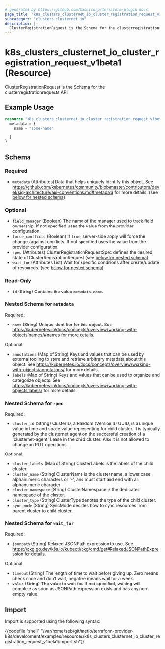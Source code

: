 ```yaml
---
# generated by https://github.com/hashicorp/terraform-plugin-docs
page_title: "k8s_clusters_clusternet_io_cluster_registration_request_v1beta1 Resource - terraform-provider-k8s"
subcategory: "clusters.clusternet.io"
description: |-
  ClusterRegistrationRequest is the Schema for the clusterregistrationrequests API
---
```


# k8s_clusters_clusternet_io_cluster_registration_request_v1beta1 (Resource)

ClusterRegistrationRequest is the Schema for the clusterregistrationrequests API

## Example Usage

```terraform
resource "k8s_clusters_clusternet_io_cluster_registration_request_v1beta1" "example" {
  metadata = {
    name = "some-name"

  }
}
```

<!-- schema generated by tfplugindocs -->
## Schema

### Required

- `metadata` (Attributes) Data that helps uniquely identify this object. See https://github.com/kubernetes/community/blob/master/contributors/devel/sig-architecture/api-conventions.md#metadata for more details. (see [below for nested schema](#nestedatt--metadata))

### Optional

- `field_manager` (Boolean) The name of the manager used to track field ownership. If not specified uses the value from the provider configuration.
- `force_conflicts` (Boolean) If `true`, server-side apply will force the changes against conflicts. If not specified uses the value from the provider configuration.
- `spec` (Attributes) ClusterRegistrationRequestSpec defines the desired state of ClusterRegistrationRequest (see [below for nested schema](#nestedatt--spec))
- `wait_for` (Attributes List) Wait for specific conditions after create/update of resources. (see [below for nested schema](#nestedatt--wait_for))

### Read-Only

- `id` (String) Contains the value `metadata.name`.

<a id="nestedatt--metadata"></a>
### Nested Schema for `metadata`

Required:

- `name` (String) Unique identifier for this object. See https://kubernetes.io/docs/concepts/overview/working-with-objects/names/#names for more details.

Optional:

- `annotations` (Map of String) Keys and values that can be used by external tooling to store and retrieve arbitrary metadata about this object. See https://kubernetes.io/docs/concepts/overview/working-with-objects/annotations/ for more details.
- `labels` (Map of String) Keys and values that can be used to organize and categorize objects. See https://kubernetes.io/docs/concepts/overview/working-with-objects/labels/ for more details.


<a id="nestedatt--spec"></a>
### Nested Schema for `spec`

Required:

- `cluster_id` (String) ClusterID, a Random (Version 4) UUID, is a unique value in time and space value representing for child cluster. It is typically generated by the clusternet agent on the successful creation of a 'clusternet-agent' Lease in the child cluster. Also it is not allowed to change on PUT operations.

Optional:

- `cluster_labels` (Map of String) ClusterLabels is the labels of the child cluster.
- `cluster_name` (String) ClusterName is the cluster name. a lower case alphanumeric characters or '-', and must start and end with an alphanumeric character
- `cluster_namespace` (String) ClusterNamespace is the dedicated namespace of the cluster.
- `cluster_type` (String) ClusterType denotes the type of the child cluster.
- `sync_mode` (String) SyncMode decides how to sync resources from parent cluster to child cluster.


<a id="nestedatt--wait_for"></a>
### Nested Schema for `wait_for`

Required:

- `jsonpath` (String) Relaxed JSONPath expression to use. See https://pkg.go.dev/k8s.io/kubectl/pkg/cmd/get#RelaxedJSONPathExpression for details.

Optional:

- `timeout` (String) The length of time to wait before giving up. Zero means check once and don't wait, negative means wait for a week.
- `value` (String) The value to wait for. If not specified, waiting will complete as soon as JSONPath expression exists and has any non-empty value.

## Import

Import is supported using the following syntax:

{{codefile "shell" "/var/home/seb/git/metio/terraform-provider-k8s/development/examples/resources/k8s_clusters_clusternet_io_cluster_registration_request_v1beta1/import.sh"}}
